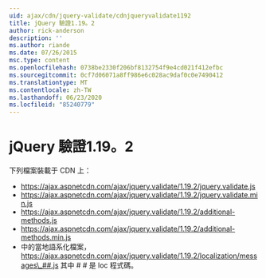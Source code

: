 ```yaml
---
uid: ajax/cdn/jquery-validate/cdnjqueryvalidate1192
title: jQuery 驗證1.19。2
author: rick-anderson
description: ''
ms.author: riande
ms.date: 07/26/2015
msc.type: content
ms.openlocfilehash: 0738be2330f206bf8132754f9e4cd021f412efbc
ms.sourcegitcommit: 0cf7d06071a8ff986e6c028ac9daf0c0e7490412
ms.translationtype: MT
ms.contentlocale: zh-TW
ms.lasthandoff: 06/23/2020
ms.locfileid: "85240779"
---
```

# <a name="jquery-validation-1192"></a>jQuery 驗證1.19。2

下列檔案裝載于 CDN 上：

- https://ajax.aspnetcdn.com/ajax/jquery.validate/1.19.2/jquery.validate.js
- https://ajax.aspnetcdn.com/ajax/jquery.validate/1.19.2/jquery.validate.min.js
- https://ajax.aspnetcdn.com/ajax/jquery.validate/1.19.2/additional-methods.js
- https://ajax.aspnetcdn.com/ajax/jquery.validate/1.19.2/additional-methods.min.js
- 中的當地語系化檔案， https://ajax.aspnetcdn.com/ajax/jquery.validate/1.19.2/localization/messages\_##.js 其中 # # 是 loc 程式碼。
